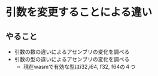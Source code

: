 # 引数を変更することによる違い

## やること
- 引数の数の違いによるアセンブリの変化を調べる
- 引数の型の違いによるアセンブリの変化を調べる
    - 現在wasmで有効な型はi32,i64, f32, f64の４つ
